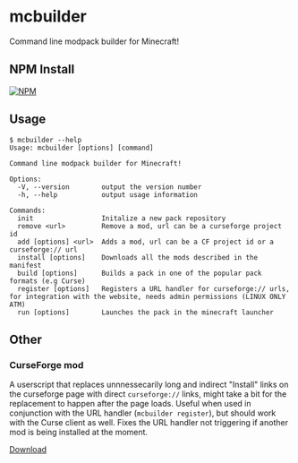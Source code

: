# mcbuilder
Command line modpack builder for Minecraft!

## NPM Install

[![NPM](https://nodei.co/npm/mcbuilder.png)](https://nodei.co/npm/mcbuilder/)

## Usage
```
$ mcbuilder --help
Usage: mcbuilder [options] [command]

Command line modpack builder for Minecraft!

Options:
  -V, --version        output the version number
  -h, --help           output usage information

Commands:
  init                 Initalize a new pack repository
  remove <url>         Remove a mod, url can be a curseforge project id
  add [options] <url>  Adds a mod, url can be a CF project id or a curseforge:// url
  install [options]    Downloads all the mods described in the manifest
  build [options]      Builds a pack in one of the popular pack formats (e.g Curse)
  register [options]   Registers a URL handler for curseforge:// urls, for integration with the website, needs admin permissions (LINUX ONLY ATM)
  run [options]        Launches the pack in the minecraft launcher
```

## Other

### CurseForge mod
A userscript that replaces unnnessecarily long and indirect "Install" links on the curseforge page with direct `curseforge://` links, might take a bit for the replacement to happen after the page loads. Useful when used in conjunction with the URL handler (`mcbuilder register`), but should work with the Curse client as well. Fixes the URL handler not triggering if another mod is being installed at the moment.

[Download](https://raw.githubusercontent.com/lmarianski/mcbuilder/master/curseforge-mod.js)